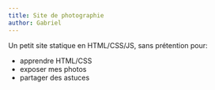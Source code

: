 ```yaml
---
title: Site de photographie
author: Gabriel
---
```


Un petit site statique en HTML/CSS/JS, sans prétention pour:

 * apprendre HTML/CSS
 * exposer mes photos
 * partager des astuces
